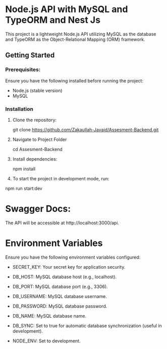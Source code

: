 # Node.js API with MySQL and TypeORM and Nest Js

This project is a lightweight Node.js API utilizing MySQL as the database and TypeORM as the Object-Relational Mapping (ORM) framework.

## Getting Started

### Prerequisites: 

Ensure you have the following installed before running the project:

- Node.js (stable version)
- MySQL

### Installation

1. Clone the repository:
  
   git clone https://github.com/Zakaullah-Javaid/Assesment-Backend.git

2. Navigate to Project Folder

   cd Assesment-Backend

3. Install dependencies:

   npm install

4. To start the project in development mode, run: 

  npm run start:dev

# Swagger Docs:
 
The API will be accessible at http://localhost:3000/api.

# Environment Variables
Ensure you have the following environment variables configured:

- SECRET_KEY: Your secret key for application security.

- DB_HOST: MySQL database host (e.g., localhost).

- DB_PORT: MySQL database port (e.g., 3306).

- DB_USERNAME: MySQL database username.

- DB_PASSWORD: MySQL database password.

- DB_NAME: MySQL database name.

- DB_SYNC: Set to true for automatic database synchronization (useful in development).

- NODE_ENV: Set to development.
